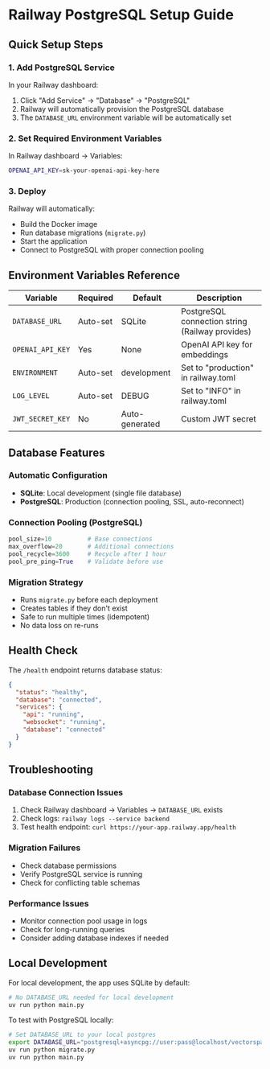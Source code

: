 # Railway PostgreSQL Setup Guide

## Quick Setup Steps

### 1. Add PostgreSQL Service
In your Railway dashboard:
1. Click "Add Service" → "Database" → "PostgreSQL"
2. Railway will automatically provision the PostgreSQL database
3. The `DATABASE_URL` environment variable will be automatically set

### 2. Set Required Environment Variables
In Railway dashboard → Variables:
```bash
OPENAI_API_KEY=sk-your-openai-api-key-here
```

### 3. Deploy
Railway will automatically:
- Build the Docker image
- Run database migrations (`migrate.py`)
- Start the application
- Connect to PostgreSQL with proper connection pooling

## Environment Variables Reference

| Variable | Required | Default | Description |
|----------|----------|---------|-------------|
| `DATABASE_URL` | Auto-set | SQLite | PostgreSQL connection string (Railway provides) |
| `OPENAI_API_KEY` | Yes | None | OpenAI API key for embeddings |
| `ENVIRONMENT` | Auto-set | development | Set to "production" in railway.toml |
| `LOG_LEVEL` | Auto-set | DEBUG | Set to "INFO" in railway.toml |
| `JWT_SECRET_KEY` | No | Auto-generated | Custom JWT secret |

## Database Features

### Automatic Configuration
- **SQLite**: Local development (single file database)
- **PostgreSQL**: Production (connection pooling, SSL, auto-reconnect)

### Connection Pooling (PostgreSQL)
```python
pool_size=10          # Base connections
max_overflow=20       # Additional connections
pool_recycle=3600     # Recycle after 1 hour
pool_pre_ping=True    # Validate before use
```

### Migration Strategy
- Runs `migrate.py` before each deployment
- Creates tables if they don't exist
- Safe to run multiple times (idempotent)
- No data loss on re-runs

## Health Check
The `/health` endpoint returns database status:
```json
{
  "status": "healthy",
  "database": "connected",
  "services": {
    "api": "running",
    "websocket": "running", 
    "database": "connected"
  }
}
```

## Troubleshooting

### Database Connection Issues
1. Check Railway dashboard → Variables → `DATABASE_URL` exists
2. Check logs: `railway logs --service backend`
3. Test health endpoint: `curl https://your-app.railway.app/health`

### Migration Failures
- Check database permissions
- Verify PostgreSQL service is running
- Check for conflicting table schemas

### Performance Issues
- Monitor connection pool usage in logs
- Check for long-running queries
- Consider adding database indexes if needed

## Local Development
For local development, the app uses SQLite by default:
```bash
# No DATABASE_URL needed for local development
uv run python main.py
```

To test with PostgreSQL locally:
```bash
# Set DATABASE_URL to your local postgres
export DATABASE_URL="postgresql+asyncpg://user:pass@localhost/vectorspace"
uv run python migrate.py
uv run python main.py
```